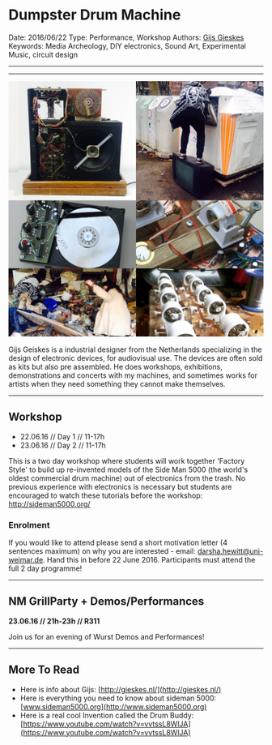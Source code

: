 # Dumpster Drum Machine

Date: 2016/06/22
Type: Performance, Workshop
Authors: [Gijs Gieskes](http://gieskes.nl/)
Keywords: Media Archeology, DIY electronics, Sound Art, Experimental Music, circuit design

---
---

![](dumpster-drum-machine.jpg)

Gijs Geiskes is a industrial designer from the Netherlands specializing in the design of electronic devices, for audiovisual use. The devices are often sold as kits but also pre assembled. He does workshops, exhibitions, demonstrations and concerts with my machines, and sometimes works for artists when they need something they cannot make themselves.

---

## Workshop

- 22.06.16 // Day 1 // 11-17h
- 23.06.16 // Day 2 // 11-17h

This is a two day workshop where students will work together 'Factory Style' to build up re-invented models of the Side Man 5000 (the world's oldest commercial drum machine) out of electronics from the trash. No previous experience with electronics is necessary but students are encouraged to watch these tutorials before the workshop: http://sideman5000.org/ 


### Enrolment

If you would like to attend please send a short motivation letter (4 sentences maximum) on why you are interested - email: [darsha.hewitt@uni-weimar.de](mailto:darsha.hewitt@uni-weimar.de). Hand this in before 22 June 2016. Participants must attend the full 2 day programme! 

---

## NM GrillParty + Demos/Performances

__23.06.16 // 21h-23h // R311__

Join us for an evening of Wurst Demos and Performances!

---

## More To Read

- Here is info about Gijs: [http://gieskes.nl/](http://gieskes.nl/)
- Here is everything you need to know about sideman 5000: [www.sideman5000.org](http://www.sideman5000.org)
- Here is a real cool Invention called the Drum Buddy: [https://www.youtube.com/watch?v=vvtssL8WlJA](https://www.youtube.com/watch?v=vvtssL8WlJA)
